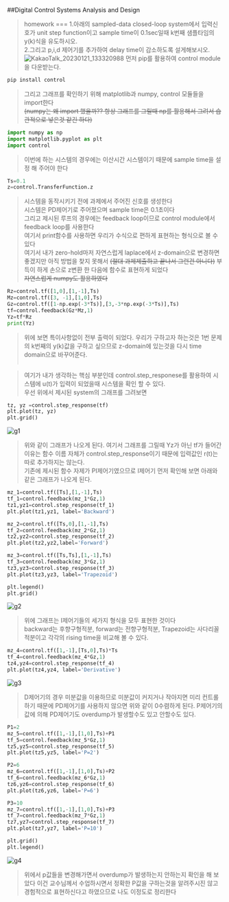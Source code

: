 ##Digital Control Systems Analysis and Design
>homework
===
1.아래의 sampled-data closed-loop system에서 입력신호가 unit step function이고 sample time이 0.1sec일때 k번째 샘플타임의 y(k)식을 유도하시오.  
2.그리고 p,i,d 제어기를 추가하여 delay time이 감소하도록 설게해보시오. 
![KakaoTalk_20230121_133320988](https://user-images.githubusercontent.com/98220775/213848288-57d5bfb7-57c5-44e7-80de-4aae6d818736.jpg)
먼저 pip를 활용하여 control module을 다운받는다.


```python
pip install control
```

>그리고 그래프를 확인하기 위해 matplotlib과 numpy, control 모듈들을 import한다  
>~~(numpy는 왜 import 했을까?? 항상 그래프를 그릴때 np를 활용해서 그려서 습관적으로 넣은것 같긴 하다)~~  


```python
import numpy as np
import matplotlib.pyplot as plt
import control
```

>이번에 하는 시스템의 경우에는 이산시간 시스템이기 때문에 sample time을 설정 해 주어야 한다


```python
Ts=0.1
z=control.TransferFunction.z
```

>시스템을 동작시키기 전에 과제에서 주어진 신호를 생성한다  
시스템은 PD제어기로 주어졌으며 sample time은 0.1초이다  
그리고 제시된 루프의 경우에는 feedback loop이므로 control module에서 feedback loop를 사용한다  
여기서 print함수를 사용하면 우리가 수식으로 편하게 표현하는 형식으로 볼 수 있다  
여기서 내가 zero-hold마저 자연스럽게 laplace에서 z-domain으로 변경하면 좋겠지만 아직 방법을 찾지 못해서 ~~(절대 과제제출하고 끝나서 그런건 아니다)~~ 부득이 하게 손으로 z변환 한 다음에 함수로 표현하게 되었다  
~~자연스럽게 numpy도 활용하였다~~


```python
Rz=control.tf([1,0],[1,-1],Ts)
Mz=control.tf([3, -1],[1,0],Ts)
Gz=control.tf([1-np.exp(-3*Ts)],[3,-3*np.exp(-3*Ts)],Ts)
tf=control.feedback(Gz*Mz,1)
Yz=tf*Rz
print(Yz)
```

>위에 보면 특이사항없이 전부 출력이 되었다. 우리가 구하고자 하는것은 1번 문제의 k번째의 y(k)값을 구하고 싶으므로 z-domain에 있는것을 다시 time domain으로 바꾸어준다.
>~~~하지만 패키지 내에서 찾지 못해서 실패~~~


>여기가 내가 생각하는 핵심 부분인데 control.step_responese를 활용하여 시스템에 u(t)가 입력이 되었을때 시스템을 확인 할 수 있다.  
우선 위에서 제시된 system의 그래프를 그려보면

```python
tz, yz =control.step_response(tf)
plt.plot(tz, yz)
plt.grid()
```
![g1](https://user-images.githubusercontent.com/98220775/213848551-2b5c6228-2cee-407d-8439-c1892c7c949a.png)

>위와 같이 그래프가 나오게 된다. 여기서 그래프를 그릴때 Yz가 아닌 tf가 들어간 이유는 함수 이름 자체가 control.step_response이기 때문에 입력값인 r(t)는 따로 추가하지는 않는다.  
기존에 제시된 함수 자제가 PI제어기였으므로 I제어기 먼저 확인해 보면 아래와 같은 그래프가 나오게 된다.

```python
mz_1=control.tf([Ts],[1,-1],Ts)
tf_1=control.feedback(mz_1*Gz,1)
tz1,yz1=control.step_response(tf_1)
plt.plot(tz1,yz1, label='Backward')

mz_2=control.tf([Ts,0],[1,-1],Ts)
tf_2=control.feedback(mz_2*Gz,1)
tz2,yz2=control.step_response(tf_2)
plt.plot(tz2,yz2,label='Forward')

mz_3=control.tf([Ts,Ts],[1,-1],Ts)
tf_3=control.feedback(mz_3*Gz,1)
tz3,yz3=control.step_response(tf_3)
plt.plot(tz3,yz3, label='Trapezoid')

plt.legend()
plt.grid()
```
![g2](https://user-images.githubusercontent.com/98220775/213848579-0f97bfdd-9114-4258-8f1a-6175774e1ebe.png)

>위에 그래프는 I제어기들의 세가지 형식을 모두 표현한 것이다   
backward는 후향구형적분, forward는 전향구형적분, Trapezoid는 사다리꼴적분이고 각각의 rising time을 비교해 볼 수 있다.

```python
mz_4=control.tf([1,-1],[Ts,0],Ts)*Ts
tf_4=control.feedback(mz_4*Gz,1)
tz4,yz4=control.step_response(tf_4)
plt.plot(tz4,yz4, label='Derivative')
```
![g3](https://user-images.githubusercontent.com/98220775/213848592-91f57cf7-94ea-4fec-8db3-1cbe6b74fff3.png)

>D제어기의 경우 미분값을 이용하므로 미분값이 커지거나 작아지면 미리 컨트롤 하기 때문에 PD제어기를 사용하지 않으면 위와 같이 0수렴하게 된다. P제어기의 값에 의해 PD제어기도 overdump가 발생할수도 있고 안할수도 있다.


```python
P1=2
mz_5=control.tf([1,-1],[1,0],Ts)+P1
tf_5=control.feedback(mz_5*Gz,1)
tz5,yz5=control.step_response(tf_5)
plt.plot(tz5,yz5, label='P=2')

P2=6
mz_6=control.tf([1,-1],[1,0],Ts)+P2
tf_6=control.feedback(mz_6*Gz,1)
tz6,yz6=control.step_response(tf_6)
plt.plot(tz6,yz6, label='P=6')

P3=10
mz_7=control.tf([1,-1],[1,0],Ts)+P3
tf_7=control.feedback(mz_7*Gz,1)
tz7,yz7=control.step_response(tf_7)
plt.plot(tz7,yz7, label='P=10')

plt.grid()
plt.legend()
```
![g4](https://user-images.githubusercontent.com/98220775/213848616-6b5d1d30-dff5-4d21-9231-30658b252eae.png)


>위에서 p값들을 변경해가면서 overdump가 발생하는지 안하는지 확인을 해 보았다 이건 교수님께서 수업하시면서 정확한 P값을 구하는것을 알려주시진 않고 경험적으로 표현하신다고 하였으므로 나도 이정도로 정리한다
